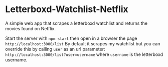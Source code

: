 # Letterboxd-Watchlist-Netflix
A simple web app that scrapes a letterboxd watchlist and returns the movies found on Netflix.

Start the server with `npm start` then open in a browser the page `http://localhost:3000/list`
By default it scrapes my watchlist but you can override this by calling `user` as an url parameter: `http://localhost:3000/list?user=username` where `username` is the letterboxd username.
